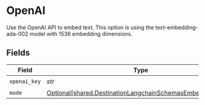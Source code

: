 # OpenAI

Use the OpenAI API to embed text. This option is using the text-embedding-ada-002 model with 1536 embedding dimensions.


## Fields

| Field                                                                                                                        | Type                                                                                                                         | Required                                                                                                                     | Description                                                                                                                  |
| ---------------------------------------------------------------------------------------------------------------------------- | ---------------------------------------------------------------------------------------------------------------------------- | ---------------------------------------------------------------------------------------------------------------------------- | ---------------------------------------------------------------------------------------------------------------------------- |
| `openai_key`                                                                                                                 | *str*                                                                                                                        | :heavy_check_mark:                                                                                                           | N/A                                                                                                                          |
| `mode`                                                                                                                       | [Optional[shared.DestinationLangchainSchemasEmbeddingMode]](../../models/shared/destinationlangchainschemasembeddingmode.md) | :heavy_minus_sign:                                                                                                           | N/A                                                                                                                          |